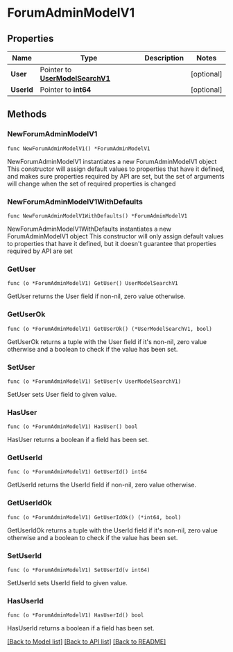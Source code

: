 # ForumAdminModelV1

## Properties

Name | Type | Description | Notes
------------ | ------------- | ------------- | -------------
**User** | Pointer to [**UserModelSearchV1**](UserModelSearchV1.md) |  | [optional] 
**UserId** | Pointer to **int64** |  | [optional] 

## Methods

### NewForumAdminModelV1

`func NewForumAdminModelV1() *ForumAdminModelV1`

NewForumAdminModelV1 instantiates a new ForumAdminModelV1 object
This constructor will assign default values to properties that have it defined,
and makes sure properties required by API are set, but the set of arguments
will change when the set of required properties is changed

### NewForumAdminModelV1WithDefaults

`func NewForumAdminModelV1WithDefaults() *ForumAdminModelV1`

NewForumAdminModelV1WithDefaults instantiates a new ForumAdminModelV1 object
This constructor will only assign default values to properties that have it defined,
but it doesn't guarantee that properties required by API are set

### GetUser

`func (o *ForumAdminModelV1) GetUser() UserModelSearchV1`

GetUser returns the User field if non-nil, zero value otherwise.

### GetUserOk

`func (o *ForumAdminModelV1) GetUserOk() (*UserModelSearchV1, bool)`

GetUserOk returns a tuple with the User field if it's non-nil, zero value otherwise
and a boolean to check if the value has been set.

### SetUser

`func (o *ForumAdminModelV1) SetUser(v UserModelSearchV1)`

SetUser sets User field to given value.

### HasUser

`func (o *ForumAdminModelV1) HasUser() bool`

HasUser returns a boolean if a field has been set.

### GetUserId

`func (o *ForumAdminModelV1) GetUserId() int64`

GetUserId returns the UserId field if non-nil, zero value otherwise.

### GetUserIdOk

`func (o *ForumAdminModelV1) GetUserIdOk() (*int64, bool)`

GetUserIdOk returns a tuple with the UserId field if it's non-nil, zero value otherwise
and a boolean to check if the value has been set.

### SetUserId

`func (o *ForumAdminModelV1) SetUserId(v int64)`

SetUserId sets UserId field to given value.

### HasUserId

`func (o *ForumAdminModelV1) HasUserId() bool`

HasUserId returns a boolean if a field has been set.


[[Back to Model list]](../README.md#documentation-for-models) [[Back to API list]](../README.md#documentation-for-api-endpoints) [[Back to README]](../README.md)


